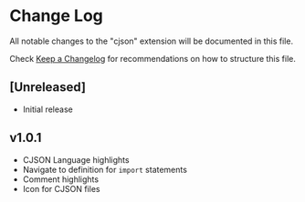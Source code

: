 # Change Log

All notable changes to the "cjson" extension will be documented in this file.

Check [Keep a Changelog](http://keepachangelog.com/) for recommendations on how to structure this file.

## [Unreleased]

- Initial release

## v1.0.1

- CJSON Language highlights
- Navigate to definition for `import` statements
- Comment highlights
- Icon for CJSON files